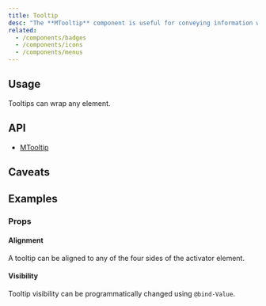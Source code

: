 ```yaml
---
title: Tooltip
desc: "The **MTooltip** component is useful for conveying information when a user hovers over an element. You can also programmatically control the display of tooltips through a `@bind-Value`. When activated, tooltips display a text label identifying an element, such as a description of its function."
related:
  - /components/badges
  - /components/icons
  - /components/menus
---
```


## Usage

Tooltips can wrap any element.

<tooltips-usage></tooltips-usage>

## API

- [MTooltip](/api/MTooltip)

## Caveats

<app-alerts type="info" content="In order to correctly position **MTooltip**, a position support (` top ` | `bottom ` |`left ` | `right`) is required."></app-alerts>

## Examples

### Props

#### Alignment

A tooltip can be aligned to any of the four sides of the activator element.

<masa-example file="Examples.components.tooltips.Alignment"></masa-example>

#### Visibility

Tooltip visibility can be programmatically changed using `@bind-Value`.

<masa-example file="Examples.components.tooltips.Visibility"></masa-example>